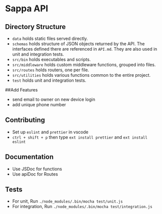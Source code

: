 # Sappa API

## Directory Structure

- `data` holds static files served directly.
- `schemas` holds structure of JSON objects returned by the API. The interfaces defined there are referenced in `API.md`. They are also used in unit and integration tests.
- `src/bin` holds executables and scripts.
- `src/middleware` holds custom middleware functions, grouped into files.
- `src/routes` holds routers, one per file.
- `src/utilities` holds various functions common to the entire project.
- `test` holds unit and integration tests.

##Add Features

- send email to owner on new device login
- add unique phone number

## Contributing

- Set up `eslint` and `prettier` in vscode
- `ctrl + shift + p` then type `ext install prettier` and `ext install eslint`

## Documentation

- Use JSDoc for functions
- Use apiDoc for Routes

## Tests

- For unit, Run `./node_modules/.bin/mocha test/unit.js`
- For integration, Run `./node_modules/.bin/mocha test/integration.js`
